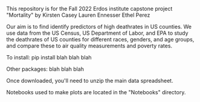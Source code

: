 This repository is for the Fall 2022 Erdos institute capstone project "Mortality" by
Kirsten Casey
Lauren Ennesser
Ethel Perez 

Our aim is to find identify predictors of high deathrates in US counties.
We use data from the US Census, US Department of Labor, and EPA to study the deathrates
of US counties for different races, genders, and age groups, and compare these to air quality 
measurements and poverty rates. 

To install: 
pip install blah blah blah

Other packages:
blah blah blah

Once downloaded, you'll need to unzip the main data spreadsheet.

Notebooks used to make plots are located in the "Notebooks" directory.

